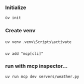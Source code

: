 ### Initialize

```ùv init```

### Create venv 

```uv venv```
```.venv\Scripts\activate```

### 
```uv add "mcp[cli]" ```

### run with mcp inspector...

```uv run mcp dev servers/weather.py```